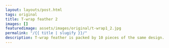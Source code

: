 ```yaml
---
layout: layouts/post.html
tags: original
title: T-wrap feather 2
images: []
featuredimage: assets/images/original/t-wrap1_2.jpg
permalink: "/{{ title | slugify }}/"
description: T-wrap feather is packed by 10 pieces of the same design.
---
```


